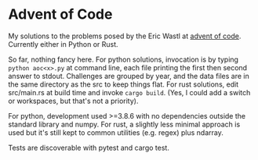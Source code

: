 Advent of Code
===

My solutions to the problems posed by the Eric Wastl at [advent of code](https://adventofcode.com). Currently either in Python or Rust.

So far, nothing fancy here. For python solutions, invocation is by typing `python aoc<x>.py` at command line, each file printing the first then second answer to stdout. Challenges are grouped by year, and the data files are in the same directory as the src to keep things flat. For rust solutions, edit src/main.rs at build time and invoke `cargo build`. (Yes, I could add a switch or workspaces, but that's not a priority).

For python, development used >=3.8.6 with no dependencies outside the standard library and numpy. For rust, a slightly less minimal approach is used but it's still kept to common utilities (e.g. regex) plus ndarray.

Tests are discoverable with pytest and cargo test.
